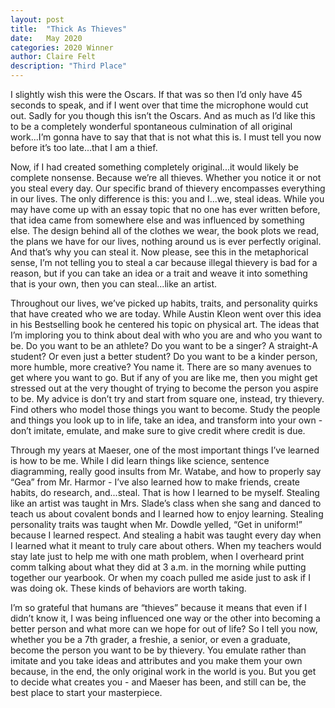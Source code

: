 ```yaml
---
layout: post
title:  "Thick As Thieves"
date:   May 2020
categories: 2020 Winner
author: Claire Felt
description: "Third Place"
---
```

I slightly wish this were the Oscars. If that was so then I’d only have 45 seconds to speak, and if I went over that
time the microphone would cut out. Sadly for you though this isn’t the Oscars. And as much as I’d like this to be a
completely wonderful spontaneous culmination of all original work...I’m gonna have to say that that is not what this is.
I must tell you now before it’s too late...that I am a thief.

Now, if I had created something completely original...it would likely be complete nonsense. Because we’re all thieves.
Whether you notice it or not you steal every day. Our specific brand of thievery encompasses everything in our lives.
The only difference is this: you and I...we, steal ideas. While you may have come up with an essay topic that no one
has ever written before, that idea came from somewhere else and was influenced by something else. The design behind
all of the clothes we wear, the book plots we read, the plans we have for our lives, nothing around us is ever perfectly
original. And that’s why you can steal it. Now please, see this in the metaphorical sense, I’m not telling you to steal
a car because illegal thievery is bad for a reason, but if you can take an idea or a trait and weave it into something
that is your own, then you can steal...like an artist.

Throughout our lives, we’ve picked up habits, traits, and personality quirks that have created who we are today.
While Austin Kleon went over this idea in his Bestselling book he centered his topic on physical art. The ideas that
I’m imploring you to think about deal with who you are and who you want to be. Do you want to be an athlete? Do you
want to be a singer? A straight-A student? Or even just a better student? Do you want to be a kinder person, more humble,
more creative? You name it. There are so many avenues to get where you want to go. But if any of you are like me, then
you might get stressed out at the very thought of trying to become the person you aspire to be. My advice is don’t try
and start from square one, instead, try thievery. Find others who model those things you want to become. Study the people
and things you look up to in life, take an idea, and transform into your own - don’t imitate, emulate, and make sure to
give credit where credit is due.

Through my years at Maeser, one of the most important things I’ve learned is how to be me. While I did learn things like
science, sentence diagramming, really good insults from Mr. Watabe, and how to properly say “Gea” from Mr. Harmor - I’ve
also learned how to make friends, create habits, do research, and...steal. That is how I learned to be myself. Stealing
like an artist was taught in Mrs. Slade’s class when she sang and danced to teach us about covalent bonds and I learned
how to enjoy learning. Stealing personality traits was taught when Mr. Dowdle yelled, “Get in uniform!” because I learned
respect. And stealing a habit was taught every day when I learned what it meant to truly care about others. When my teachers
would stay late just to help me with one math problem, when I overheard print comm talking about what they did at 3 a.m.
in the morning while putting together our yearbook. Or when my coach pulled me aside just to ask if I was doing ok. These
kinds of behaviors are worth taking.

I’m so grateful that humans are “thieves” because it means that even if I didn’t know it, I was being influenced one way
or the other into becoming a better person and what more can we hope for out of life? So I tell you now, whether you be a
7th grader, a freshie, a senior, or even a graduate, become the person you want to be by thievery. You emulate rather than
imitate and you take ideas and attributes and you make them your own because, in the end, the only original work in the
world is you. But you get to decide what creates you - and Maeser has been, and still can be, the best place to start your masterpiece.
